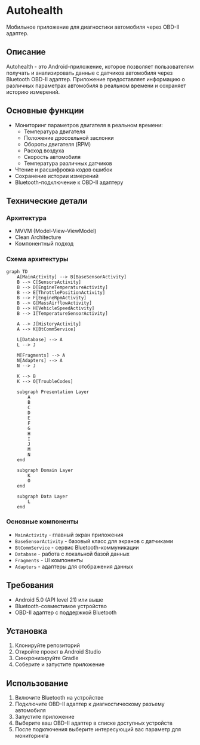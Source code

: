 # Autohealth

Мобильное приложение для диагностики автомобиля через OBD-II адаптер.

## Описание

Autohealth - это Android-приложение, которое позволяет пользователям получать и анализировать данные с датчиков автомобиля через Bluetooth OBD-II адаптер. Приложение предоставляет информацию о различных параметрах автомобиля в реальном времени и сохраняет историю измерений.

## Основные функции

- Мониторинг параметров двигателя в реальном времени:
  - Температура двигателя
  - Положение дроссельной заслонки
  - Обороты двигателя (RPM)
  - Расход воздуха
  - Скорость автомобиля
  - Температура различных датчиков
- Чтение и расшифровка кодов ошибок
- Сохранение истории измерений
- Bluetooth-подключение к OBD-II адаптеру

## Технические детали

### Архитектура
- MVVM (Model-View-ViewModel)
- Clean Architecture
- Компонентный подход

### Схема архитектуры

```mermaid
graph TD
    A[MainActivity] --> B[BaseSensorActivity]
    B --> C[SensorsActivity]
    B --> D[EngineTemperatureActivity]
    B --> E[ThrottlePositionActivity]
    B --> F[EngineRpmActivity]
    B --> G[MassAirflowActivity]
    B --> H[VehicleSpeedActivity]
    B --> I[TemperatureSensorActivity]
    
    A --> J[HistoryActivity]
    A --> K[BtCommService]
    
    L[Database] --> A
    L --> J
    
    M[Fragments] --> A
    N[Adapters] --> A
    N --> J
    
    K --> B
    K --> O[TroubleCodes]

    subgraph Presentation Layer
        A
        B
        C
        D
        E
        F
        G
        H
        I
        J
        M
        N
    end

    subgraph Domain Layer
        K
        O
    end

    subgraph Data Layer
        L
    end
```

### Основные компоненты
- `MainActivity` - главный экран приложения
- `BaseSensorActivity` - базовый класс для экранов с датчиками
- `BtCommService` - сервис Bluetooth-коммуникации
- `Database` - работа с локальной базой данных
- `Fragments` - UI компоненты
- `Adapters` - адаптеры для отображения данных

## Требования

- Android 5.0 (API level 21) или выше
- Bluetooth-совместимое устройство
- OBD-II адаптер с поддержкой Bluetooth

## Установка

1. Клонируйте репозиторий
2. Откройте проект в Android Studio
3. Синхронизируйте Gradle
4. Соберите и запустите приложение

## Использование

1. Включите Bluetooth на устройстве
2. Подключите OBD-II адаптер к диагностическому разъему автомобиля
3. Запустите приложение
4. Выберите ваш OBD-II адаптер в списке доступных устройств
5. После подключения выберите интересующий вас параметр для мониторинга
